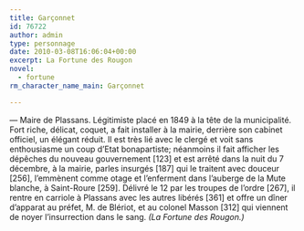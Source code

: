 ```yaml
---
title: Garçonnet
id: 76722
author: admin
type: personnage
date: 2010-03-08T16:06:04+00:00
excerpt: La Fortune des Rougon
novel:
  - fortune
rm_character_name_main: Garçonnet

---
```

— Maire de Plassans. Légitimiste placé en 1849 à la tête de la municipalité. Fort riche, délicat, coquet, a fait installer à la mairie, derrière son cabinet officiel, un élégant réduit. Il est très lié avec le clergé et voit sans enthousiasme un coup d&rsquo;Etat bonapartiste; néanmoins il fait afficher les dépêches du nouveau gouvernement [123] et est arrêté dans la nuit du 7 décembre, à la mairie, parles insurgés [187] qui le traitent avec douceur [256], l&rsquo;emmènent comme otage et l&rsquo;enferment dans l&rsquo;auberge de la Mute blanche, à Saint-Roure [259]. Délivré le 12 par les troupes de l&rsquo;ordre [267], il rentre en carriole à Plassans avec les autres libérés [361] et offre un dîner d&rsquo;apparat au préfet, M. de Blériot, et au colonel Masson [312] qui viennent de noyer l&rsquo;insurrection dans le sang. _(La Fortune des Rougon.)_